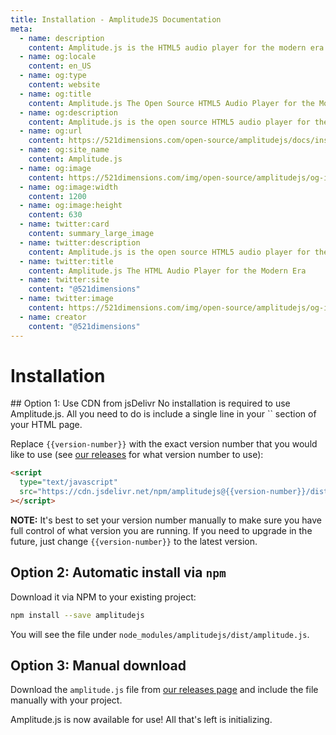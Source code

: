 ```yaml
---
title: Installation - AmplitudeJS Documentation
meta:
  - name: description
    content: Amplitude.js is the HTML5 audio player for the modern era. Using no dependencies, take control of the browser and design a web audio player the way you want it to look.
  - name: og:locale
    content: en_US
  - name: og:type
    content: website
  - name: og:title
    content: Amplitude.js The Open Source HTML5 Audio Player for the Modern Era
  - name: og:description
    content: Amplitude.js is the open source HTML5 audio player for the modern era. Using no dependencies, take control of the browser and design an audio player the way you want it to look.
  - name: og:url
    content: https://521dimensions.com/open-source/amplitudejs/docs/installation
  - name: og:site_name
    content: Amplitude.js
  - name: og:image
    content: https://521dimensions.com/img/open-source/amplitudejs/og-image-amplitudejs.png
  - name: og:image:width
    content: 1200
  - name: og:image:height
    content: 630
  - name: twitter:card
    content: summary_large_image
  - name: twitter:description
    content: Amplitude.js is the open source HTML5 audio player for the modern era. Using no dependencies, take control of the browser and design an audio player the way you want it to look. Available for free on Github.
  - name: twitter:title
    content: Amplitude.js The HTML Audio Player for the Modern Era
  - name: twitter:site
    content: "@521dimensions"
  - name: twitter:image
    content: https://521dimensions.com/img/open-source/amplitudejs/og-image-amplitudejs.png
  - name: creator
    content: "@521dimensions"
---
```


# Installation

<carbon-ads/>
## Option 1: Use CDN from jsDelivr
No installation is required to use Amplitude.js. All you need to do is include a single line in your `<head>` section of your HTML page.

Replace `{{version-number}}` with the exact version number that you would like to use (see [our releases](https://github.com/521dimensions/amplitudejs/releases) for what version number to use):

```html
<script
  type="text/javascript"
  src="https://cdn.jsdelivr.net/npm/amplitudejs@{{version-number}}/dist/amplitude.js"
></script>
```

**NOTE:** It's best to set your version number manually to make sure you have full control of what version you are running. If you need to upgrade in the future, just change `{{version-number}}` to the latest version.

## Option 2: Automatic install via `npm`

Download it via NPM to your existing project:

```sh
npm install --save amplitudejs
```

You will see the file under `node_modules/amplitudejs/dist/amplitude.js`.

## Option 3: Manual download

Download the `amplitude.js` file from [our releases page](https://github.com/521dimensions/amplitudejs/releases) and include the file manually with your project.

Amplitude.js is now available for use! All that's left is initializing.
